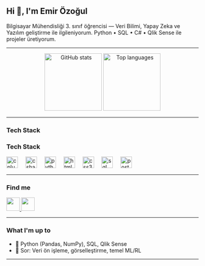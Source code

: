 <!-- Banner (opsiyonel) -->
<!-- <img src="./assets/banner.png" width="100%" alt="Emir Özoğul — Data & AI" /> -->

<h2 align="left">Hi 👋, I'm Emir Özoğul</h2>

<p>
Bilgisayar Mühendisliği 3. sınıf öğrencisi — Veri Bilimi, Yapay Zeka ve Yazılım geliştirme ile ilgileniyorum.
Python • SQL • C# • Qlik Sense ile projeler üretiyorum.
</p>

---

<div align="center">
  <!-- GitHub Stats -->
  <img 
    src="https://github-readme-stats.vercel.app/api?username=ozogulemir&show_icons=true&include_all_commits=true&count_private=true&theme=dracula&hide_border=false"
    height="150" alt="GitHub stats" />
  <img 
    src="https://github-readme-stats.vercel.app/api/top-langs?username=ozogulemir&layout=compact&card_width=320&langs_count=8&theme=dracula&hide_border=false"
    height="150" alt="Top languages" />
</div>

---

### Tech Stack
### Tech Stack
<div align="left">
  <!-- C++ -->
  <img src="https://cdn.jsdelivr.net/gh/devicons/devicon/icons/cplusplus/cplusplus-original.svg" height="30" alt="cplusplus logo" />
  <img width="12" />
  <!-- C# -->
  <img src="https://cdn.jsdelivr.net/gh/devicons/devicon/icons/csharp/csharp-original.svg" height="30" alt="csharp logo" />
  <img width="12" />
  <!-- Python -->
  <img src="https://cdn.jsdelivr.net/gh/devicons/devicon/icons/python/python-original.svg" height="30" alt="python logo" />
  <img width="12" />
  <!-- HTML -->
  <img src="https://cdn.jsdelivr.net/gh/devicons/devicon/icons/html5/html5-original.svg" height="30" alt="html5 logo" />
  <img width="12" />
  <!-- CSS -->
  <img src="https://cdn.jsdelivr.net/gh/devicons/devicon/icons/css3/css3-original.svg" height="30" alt="css3 logo" />
  <img width="12" />
  <!-- SQL -->
  <img src="https://img.icons8.com/ios-filled/50/FFFFFF/sql.png" height="30" alt="sql logo" />
  <img width="12" />
  <!-- PostgreSQL -->
  <img src="https://cdn.jsdelivr.net/gh/devicons/devicon/icons/postgresql/postgresql-original.svg" height="30" alt="postgresql logo" />
</div>


---

### Find me
<div align="left">
  <a href="https://www.linkedin.com/in/emir-%C3%B6zo%C4%9Ful-3607131b4/" target="_blank">
    <img src="https://img.shields.io/static/v1?message=LinkedIn&logo=linkedin&label=&color=0077B5&logoColor=white&style=for-the-badge" height="35" />
  </a>
  <a href="mailto:ozogulemir@gmail.com" target="_blank">
    <img src="https://img.shields.io/static/v1?message=Gmail&logo=gmail&label=&color=D14836&logoColor=white&style=for-the-badge" height="35" />
  </a>
</div>

---

<!-- Sağda avatar/gif istersen -->
<!-- <img align="right" height="140" src="https://link_to_your_gif_or_png" /> -->

### What I'm up to 
- 🌱 Python (Pandas, NumPy), SQL, Qlik Sense  
- 💬 Sor: Veri ön işleme, görselleştirme, temel ML/RL

---

<!-- Snake (workflow kurduysan) -->
<!-- <img src="https://raw.githubusercontent.com/ozogulemir/ozogulemir/output/snake.svg" alt="Snake animation" /> -->

